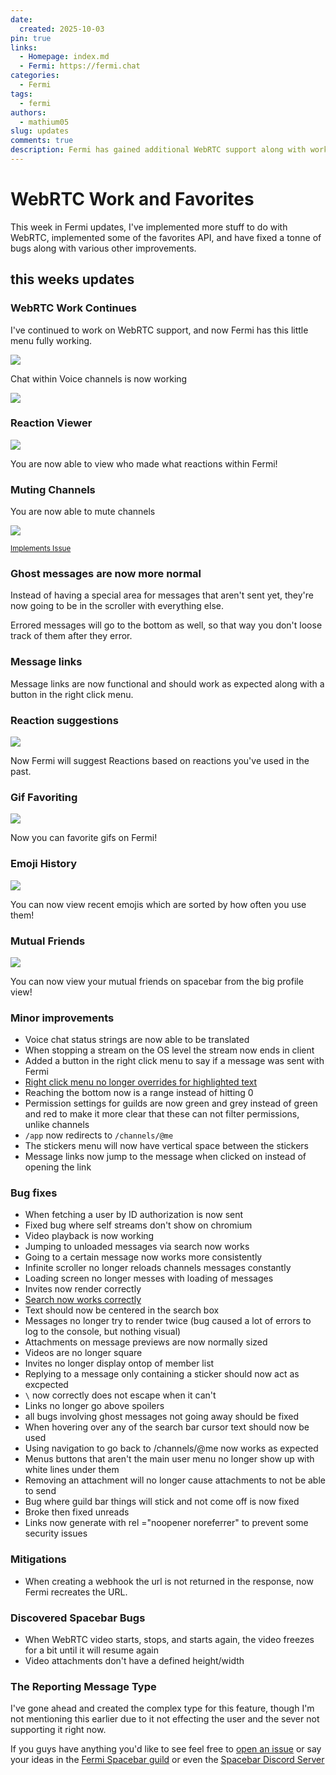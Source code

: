 ```yaml
---
date:
  created: 2025-10-03
pin: true
links:
  - Homepage: index.md
  - Fermi: https://fermi.chat
categories:
  - Fermi
tags:
  - fermi
authors:
  - mathium05
slug: updates
comments: true
description: Fermi has gained additional WebRTC support along with work on favorites and a lot of bug fixing!
---
```


# WebRTC Work and Favorites
This week in Fermi updates, I've implemented more stuff to do with WebRTC, implemented some of the favorites API, and have fixed a tonne of bugs along with various other improvements. 

<!-- more -->

## this weeks updates

### WebRTC Work Continues
I've continued to work on WebRTC support, and now Fermi has this little menu fully working.

![](../assets/updates3_20250928171535738.png)

Chat within Voice channels is now working

![](../assets/updates3_20250929124128533.png)


### Reaction Viewer

![](../assets/updates3_20250929153912244.png)

You are now able to view who made what reactions within Fermi!

### Muting Channels

You are now able to mute channels

![](../assets/updates3_20250929163954817.png)

<small> [Implements Issue](https://github.com/MathMan05/Fermi/issues/118) </small>

### Ghost messages are now more normal
Instead of having a special area for messages that aren't sent yet, they're now going to be in the scroller with everything else. 

Errored messages will go to the bottom as well, so that way you don't loose track of them after they error.

### Message links
Message links are now functional and should work as expected along with a button in the right click menu.

### Reaction suggestions
![](../assets/updates3_20251003221250396.png)

Now Fermi will suggest Reactions based on reactions you've used in the past.

### Gif Favoriting
![](../assets/updates3_20251001120031320.png)

Now you can favorite gifs on Fermi!

### Emoji History
![](../assets/updates3_20251001170417286.png)

You can now view recent emojis which are sorted by how often you use them!

### Mutual Friends
![](../assets/updates3_20251001173917563.png)

You can now view your mutual friends on spacebar from the big profile view!


### Minor improvements
* Voice chat status strings are now able to be translated
* When stopping a stream on the OS level the stream now ends in client
* Added a button in the right click menu to say if a message was sent with Fermi
* [Right click menu no longer overrides for highlighted text](https://github.com/MathMan05/Fermi/issues/124)
* Reaching the bottom now is a range instead of hitting 0
* Permission settings for guilds are now green and grey instead of green and red to make it more clear that these can not filter permissions, unlike channels
* `/app` now redirects to `/channels/@me`
* The stickers menu will now have vertical space between the stickers
* Message links now jump to the message when clicked on instead of opening the link

### Bug fixes
* When fetching a user by ID authorization is now sent
* Fixed bug where self streams don't show on chromium
* Video playback is now working
* Jumping to unloaded messages via search now works
* Going to a certain message now works more consistently
* Infinite scroller no longer reloads channels messages constantly
* Loading screen no longer messes with loading of messages
* Invites now render correctly
* [Search now works correctly](https://github.com/MathMan05/Fermi/issues/123)
* Text should now be centered in the search box
* Messages no longer try to render twice (bug caused a lot of errors to log to the console, but nothing visual)
* Attachments on message previews are now normally sized
* Videos are no longer square
* Invites no longer display ontop of member list
* Replying to a message only containing a sticker should now act as excpected
* `\` now correctly does not escape when it can't
* Links no longer go above spoilers
* all bugs involving ghost messages not going away should be fixed
* When hovering over any of the search bar cursor text should now be used
* Using navigation to go back to /channels/@me now works as expected
* Menus buttons that aren't the main user menu no longer show up with white lines under them
* Removing an attachment will no longer cause attachments to not be able to send
* Bug where guild bar things will stick and not come off is now fixed
* Broke then fixed unreads
* Links now generate with rel ="noopener noreferrer" to prevent some security issues

### Mitigations
* When creating a webhook the url is not returned in the response, now Fermi recreates the URL.

### Discovered Spacebar Bugs
* When WebRTC video starts, stops, and starts again, the video freezes for a bit until it will resume again
* Video attachments don't have a defined height/width

### The Reporting Message Type
I've gone ahead and created the complex type for this feature, though I'm not mentioning this earlier due to it not effecting the user and the sever not supporting it right now.

If you guys have anything you'd like to see feel free to [open an issue](https://github.com/MathMan05/Fermi/issues/new) or say your ideas in the [Fermi Spacebar guild](https://fermi.chat/invite/USgYJo?instance=https%3A%2F%2Fspacebar.chat) or even the [Spacebar Discord Server](https://discord.gg/JDjMXTGeY9)

